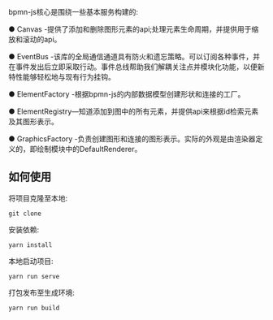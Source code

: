 bpmn-js核心是围绕一些基本服务构建的:

 

● Canvas -提供了添加和删除图形元素的api;处理元素生命周期，并提供用于缩放和滚动的api。

● EventBus -该库的全局通信通道具有防火和遗忘策略。可以订阅各种事件，并在事件发出后立即采取行动。事件总线帮助我们解耦关注点并模块化功能，以便新特性能够轻松地与现有行为挂钩。

● ElementFactory -根据bpmn-js的内部数据模型创建形状和连接的工厂。

● ElementRegistry—知道添加到图中的所有元素，并提供api来根据id检索元素及其图形表示。

● GraphicsFactory -负责创建图形和连接的图形表示。实际的外观是由渲染器定义的，即绘制模块中的DefaultRenderer。
## 如何使用

将项目克隆至本地:

```
git clone 
```

安装依赖:

```
yarn install
```

本地启动项目:

```
yarn run serve
```

打包发布至生成环境:

```
yarn run build
